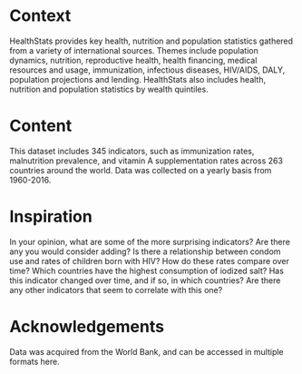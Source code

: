 # Context
HealthStats provides key health, nutrition and population statistics gathered from a variety of international sources. Themes include population dynamics, nutrition, reproductive health, health financing, medical resources and usage, immunization, infectious diseases, HIV/AIDS, DALY, population projections and lending. HealthStats also includes health, nutrition and population statistics by wealth quintiles.

# Content
This dataset includes 345 indicators, such as immunization rates, malnutrition prevalence, and vitamin A supplementation rates across 263 countries around the world. Data was collected on a yearly basis from 1960-2016.

# Inspiration
In your opinion, what are some of the more surprising indicators? Are there any you would consider adding?
Is there a relationship between condom use and rates of children born with HIV? How do these rates compare over time?
Which countries have the highest consumption of iodized salt? Has this indicator changed over time, and if so, in which countries? Are there any other indicators that seem to correlate with this one?
# Acknowledgements
Data was acquired from the World Bank, and can be accessed in multiple formats here.
